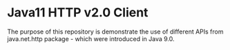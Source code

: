 # Java11 HTTP v2.0 Client
The purpose of this repository is demonstrate the use of different APIs from java.net.http package - which were introduced in Java 9.0.
